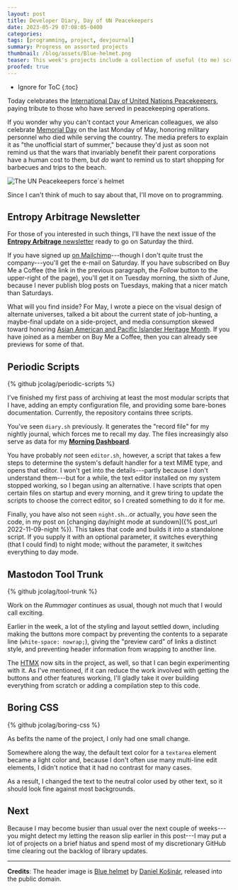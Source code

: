 ```yaml
---
layout: post
title: Developer Diary, Day of UN Peacekeepers
date: 2023-05-29 07:08:05-0400
categories:
tags: [programming, project, devjournal]
summary: Progress on assorted projects
thumbnail: /blog/assets/Blue-helmet.png
teaser: This week's projects include a collection of useful (to me) scripts, my Mastodon Trunk Rummager, and Boring CSS, plus a reminder of my upcoming newsletter issue.
proofed: true
---
```


* Ignore for ToC
{:toc}

Today celebrates the [International Day of United Nations Peacekeepers](https://en.wikipedia.org/wiki/International_Day_of_United_Nations_Peacekeepers), paying tribute to those who have served in peacekeeping operations.

If you wonder why you can't contact your American colleagues, we also celebrate [Memorial Day](https://en.wikipedia.org/wiki/Memorial_Day) on the last Monday of May, honoring military personnel who died while serving the country.  The media prefers to explain it as "the unofficial start of summer," because they'd just as soon not remind us that the wars that invariably benefit their parent corporations have a human cost to them, but *do* want to remind us to start shopping for barbecues and trips to the beach.

![The UN Peacekeepers force´s helmet](/blog/assets/Blue-helmet.png "Do they pad them on the outside?  That seems irresponsible")

Since I can't think of much to say about that, I'll move on to programming.

## Entropy Arbitrage Newsletter

For those of you interested in such things, I'll have the next issue of the [**Entropy Arbitrage** newsletter](https://www.buymeacoffee.com/jcolag) ready to go on Saturday the third.

If you have signed up [on Mailchimp](https://entropy-arbitrage.mailchimpsites.com/)---though I don't quite trust the company---you'll get the e-mail on Saturday.  If you have subscribed on Buy Me a Coffee (the link in the previous paragraph, the *Follow* button to the upper-right of the page), you'll get it on Tuesday morning, the sixth of June, because I never publish blog posts on Tuesdays, making that a nicer match than Saturdays.

What will you find inside?  For May, I wrote a piece on the visual design of alternate universes, talked a bit about the current state of job-hunting, a maybe-final update on a side-project, and media consumption skewed toward honoring [Asian American and Pacific Islander Heritage Month](https://en.wikipedia.org/wiki/Asian_American_and_Pacific_Islander_Heritage_Month).  If you have joined as a member on Buy Me a Coffee, then you can already see previews for some of that.

## Periodic Scripts

{% github jcolag/periodic-scripts %}

I've finished my first pass of archiving at least the most modular scripts that I have, adding an empty configuration file, and providing some bare-bones documentation.  Currently, the repository contains three scripts.

You've seen `diary.sh` previously.  It generates the "record file" for my nightly journal, which forces me to recall my day.  The files increasingly also serve as data for my [**Morning Dashboard**](https://github.com/jcolag/dash).

You have probably *not* seen `editor.sh`, however, a script that takes a few steps to determine the system's default handler for a text MIME type, and opens that editor.  I won't get into the details---partly because I don't understand them---but for a while, the text editor installed on my system stopped working, so I began using an alternative.  I have scripts that open certain files on startup and every morning, and it grew tiring to update the scripts to choose the correct editor, so I created something to do it for me.

Finally, you have also not seen `night.sh`...or actually, you *have* seen the code, in my post on [changing day/night mode at sundown]({% post_url 2022-11-09-night %}).  This takes that code and builds it into a standalone script.  If you supply it with an optional parameter, it switches everything (that I could find) to night mode; without the parameter, it switches everything to day mode.

## Mastodon Tool Trunk

{% github jcolag/tool-trunk %}

Work on the *Rummager* continues as usual, though not much that I would call exciting.

Earlier in the week, a lot of the styling and layout settled down, including making the buttons more compact by preventing the contents to a separate line (`white-space: nowrap;`), giving the "preview card" of links a distinct style, and preventing header information from wrapping to another line.

The [HTMX](https://htmx.org/) now sits in the project, as well, so that I can begin experimenting with it.  As I've mentioned, if it can reduce the work involved with getting the buttons and other features working, I'll gladly take it over building everything from scratch or adding a compilation step to this code.

## Boring CSS

{% github jcolag/boring-css %}

As befits the name of the project, I only had one small change.

Somewhere along the way, the default text color for a `textarea` element became a light color and, because I don't often use many multi-line edit elements, I didn't notice that it had no contrast for many cases.

As a result, I changed the text to the neutral color used by other text, so it should look fine against most backgrounds.

## Next

Because I may become busier than usual over the next couple of weeks---you might detect my letting the reason slip earlier in this post---I may put a lot of projects on a brief hiatus and spend most of my discretionary GitHub time clearing out the backlog of library updates.

* * *

**Credits**:  The header image is [Blue helmet](https://commons.wikimedia.org/wiki/File:Blue_helmet.JPG) by [Daniel Košinár](https://commons.wikimedia.org/w/index.php?title=Gravedigger88&action=edit&redlink=1), released into the public domain.
